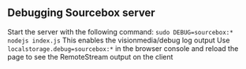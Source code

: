 ## Debugging Sourcebox server
Start the server with the following command: `sudo DEBUG=sourcebox:* nodejs index.js`
This enables the visionmedia/debug log output
Use `localstorage.debug=sourcebox:*` in the browser console and reload the page to see the RemoteStream output on the client